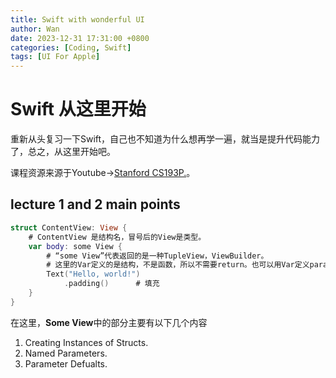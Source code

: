 ```yaml
---
title: Swift with wonderful UI
author: Wan
date: 2023-12-31 17:31:00 +0800
categories: [Coding, Swift]
tags: [UI For Apple]
---
```


# Swift 从这里开始

重新从头复习一下Swift，自己也不知道为什么想再学一遍，就当是提升代码能力了，总之，从这里开始吧。

课程资源来源于Youtube->[Stanford CS193P.](https://www.youtube.com/@StanfordCS193p)。

## lecture 1 and 2 main points

~~~swift
struct ContentView: View {
    # ContentView 是结构名，冒号后的View是类型。
    var body: some View { 
        # “some View”代表返回的是一种TupleView，ViewBuilder。
        # 这里的Var定义的是结构，不是函数，所以不需要return。也可以用Var定义parameters，用let定义不变常量。
        Text("Hello, world!")
            .padding()      # 填充
    }
}
~~~

在这里，**Some View**中的部分主要有以下几个内容
1. Creating Instances of Structs.
2. Named Parameters.
3. Parameter Defualts.
